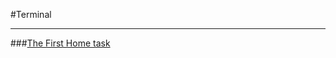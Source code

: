 #Terminal
___
###[The First Home task](https://github.com/chelovechek159/first_Lesson_Terminal/blob/main/FirstLessonTerminal.md)
